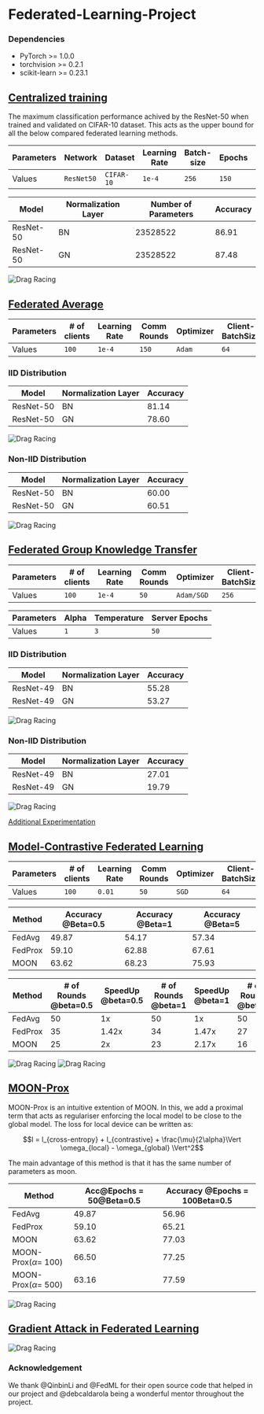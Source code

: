 # Federated-Learning-Project

### Dependencies
* PyTorch >= 1.0.0
* torchvision >= 0.2.1
* scikit-learn >= 0.23.1

## [Centralized training](https://github.com/shyam671/Federated-Learning-Project/tree/main/code/Centralized-Baseline)

The maximum classification performance achived by the ResNet-50 when trained and validated on CIFAR-10 dataset.
This acts as the upper bound for all the below compared federated learning methods.

| Parameters  |  Network |  Dataset | Learning Rate | Batch-size | Epochs | Optimizer | Schedular |
| ----------- | -------- | -------- | ------------- | ---------- | ------ | ------ | ------ |
|  Values     |`ResNet50`| `CIFAR-10` | `1e-4`        | `256` | `150` | `Adam` | `OneCycleLR` | 


| Model       | Normalization Layer | Number of Parameters | Accuracy          |
| ----------- | ------------------- | -------------------- | ----------------- |
| ResNet-50   |        BN           |         23528522     |       86.91       |
| ResNet-50   |        GN           |         23528522     |       87.48       |

![Drag Racing](Plots/pt1.png)


## [Federated Average](https://github.com/shyam671/Federated-Learning-Project/tree/main/code/FedAvg)

| Parameters  | # of clients | Learning Rate | Comm Rounds | Optimizer | Client-BatchSize | Client Epochs | Beta (NonIID) | Client Fraction |
| ----------- | ---------- | ------------- | ------ | ------ | ------ | ----- | ---- | ---------- |
|  Values     | `100` | `1e-4`      | `150` | `Adam` | `64` | `20` | `0.5` | `0.1` |

### IID Distribution 

| Model       | Normalization Layer | Accuracy          |
| ----------- | ------------------- | ----------------- |
| ResNet-50   |        BN           |       81.14       |
| ResNet-50   |        GN           |       78.60       |

![Drag Racing](Plots/pt2-iid.png)

### Non-IID Distribution 

| Model       | Normalization Layer | Accuracy          |
| ----------- | ------------------- | ----------------- |
| ResNet-50   |        BN           |       60.00       |
| ResNet-50   |        GN           |       60.51       |

![Drag Racing](Plots/pt2-noniid.png)

## [Federated Group Knowledge Transfer](https://github.com/shyam671/Federated-Learning-Project/tree/main/code/FedGKT)

| Parameters  | # of clients | Learning Rate | Comm Rounds | Optimizer | Client-BatchSize | Client Epochs | Beta | Client Fraction |
| ----------- | ---------- | ------------- | ------ | ------ | ------ | ----- | ---- | ---------- |
|  Values     | `100` | `1e-4`      | `50` | `Adam/SGD` | `256` | `5` | `0.5` | `0.1` |

| Parameters  | Alpha | Temperature | Server Epochs | 
| ----------- | ---------- | ------------- | ------ |
|  Values     | `1` | `3`      | `50` | `5` |

### IID Distribution 

| Model       | Normalization Layer | Accuracy          |
| ----------- | ------------------- | ----------------- |
| ResNet-49   |        BN           |       55.28       |
| ResNet-49   |        GN           |       53.27       |

![Drag Racing](Plots/fedgkt-iid.png)


### Non-IID Distribution 

| Model       | Normalization Layer | Accuracy          |
| ----------- | ------------------- | ----------------- |
| ResNet-49   |        BN           |       27.01       |
| ResNet-49   |        GN           |       19.79       |

![Drag Racing](Plots/FedGKT-noniid.png)

[Additional Experimentation](Plots/FedGKTexp.pdf)

## [Model-Contrastive Federated Learning](https://github.com/shyam671/Federated-Learning-Project/tree/main/code/moon)
| Parameters  | # of clients | Learning Rate | Comm Rounds | Optimizer | Client-BatchSize | Client Epochs | Beta (NonIID) | Client Fraction |
| ----------- | ---------- | ------------- | ------ | ------ | ------ | ----- | ---- | ---------- |
|  Values     | `100` | `0.01`      | `50` | `SGD` | `64` | `5` | `0.5/1/5` | `0.1` |


| Method      | Accuracy @Beta=0.5  |  Accuracy @Beta=1  |   Accuracy @Beta=5  |  
| ----------- | ------------------- | -----------------  | -----------------   | 
| FedAvg      |        49.87        |        54.17       |   57.34             |
| FedProx     |        59.10        |        62.88       |   67.61             |
| MOON        |        63.62        |        68.23       |   75.93             | 

| Method      | # of Rounds @beta=0.5|  SpeedUp @beta=0.5  | # of Rounds @beta=1  |   SpeedUp @beta=1 | # of Rounds @beta=5  |   SpeedUp @beta=5 |
| ----------- | ------------------- | -----------------  | -----------------   | ------------------- | -----------------  | -----------------   |
| FedAvg      |        50           |        1x          |   50                |     1x              |      50            | 1x                  |
| FedProx     |        35           |        1.42x       |   34                | 1.47x | 27 | 1.85x |            
| MOON        |        25           |        2x          |   23                | 2.17x | 16 | 3.12x|

![Drag Racing](Plots/pt-ext-loss.png)
![Drag Racing](Plots/pt-ext-acc.png)

## [MOON-Prox](https://github.com/shyam671/Federated-Learning-Project/tree/main/code/moon)
MOON-Prox is an intuitive extention of MOON. In this, we add a proximal term that acts as regulariser enforcing the local model to be close to the global model. The loss for local device can be written as: 

```math
l = l_{cross-entropy} + l_{contrastive} + \frac{\mu}{2\alpha}\Vert  \omega_{local} - \omega_{global} \Vert^2
```
The main advantage of this method is that it has the same number of parameters as moon.

| Method      | Acc@Epochs = 50@Beta=0.5  |  Accuracy @Epochs = 100Beta=0.5 |
| ----------- | ------------------- | -----------------  |
| FedAvg      |        49.87        |        56.96       |
| FedProx     |        59.10        |        65.21       |   
| MOON        |        63.62        |        77.03       | 
| MOON-Prox($\alpha$= 100)|66.50|77.25|
| MOON-Prox($\alpha$= 500)|63.16|77.59|

![Drag Racing](Plots/moonprox.png)

## [Gradient Attack in Federated Learning](https://github.com/shyam671/Federated-Learning-Project/tree/main/code/GradientAttack)

![Drag Racing](Plots/attack.png)

### Acknowledgement 
We thank @QinbinLi and @FedML for their open source code that helped in our project and @debcaldarola being a wonderful mentor throughout the project.
